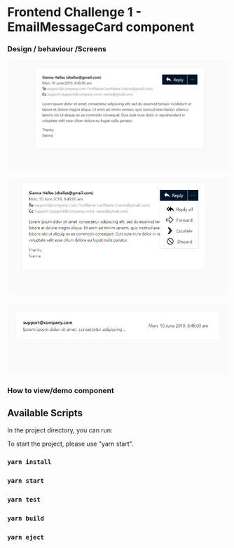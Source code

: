 # Frontend Challenge 1 - EmailMessageCard component

### Design / behaviour /Screens

![expanded_view](/readme-images/expanded_view.png)

![menu_options_view](/readme-images/menu_options_view.png)

![collapsed_view](/readme-images/collapsed_view.png)

### How to view/demo component

## Available Scripts

In the project directory, you can run:

To start the project, please use "yarn start".

### `yarn install`

### `yarn start`

### `yarn test`

### `yarn build`

### `yarn eject`
